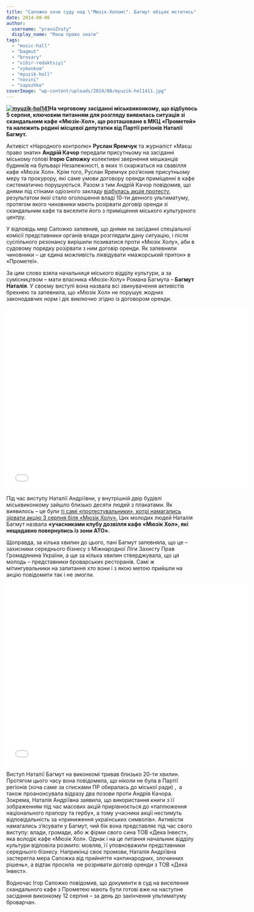 ```yaml
---
title: "Сапожко хоче суду над \"Мюзік-Холом\". Багмут обіцяє мститись"
date: 2014-08-06
author: 
  username: "pravoZnaty"
  display_name: "Маєш право знати"
tags: 
  - "music-hall"
  - "bagmut"
  - "brovary"
  - "vibir-redaktsiyi"
  - "vykonkom"
  - "myuzik-holl"
  - "novini"
  - "sapozhko"
coverImage: "wp-content/uploads/2014/08/myuzik-hol1411.jpg"
---
```


**[![myuzik-hol141](https://mpz.brovary.org/wp-content/uploads/2014/08/myuzik-hol1411.jpg)](https://mpz.brovary.org/wp-content/uploads/2014/08/myuzik-hol1411.jpg)На черговому засіданні міськвиконкому, що відбулось 5 серпня, ключовим питанням для розгляду виявилась ситуація зі скандальним кафе «Мюзік-Хол», що розташоване в МКЦ «Прометей» та належить родині місцевої депутатки від Партії регіонів Наталії Багмут.**

Активіст «Народного контролю» **Руслан Яремчук** та журналіст «Маєш право знати» **Андрій Качор** передали присутньому на засіданні міському голові **Ігорю Сапожку** колективні звернення мешканців будинків на бульварі Незалежності, в яких ті скаржаться на свавілля кафе «Мюзік Хол». Крім того, Руслан Яремчук роз’яснив присутньому меру та прокурору, які саме умови договору оренди приміщенні в кафе систематично порушуються. Разом з тим Андрій Качор повідомив, що днями під стінами одіозного закладу [відбулась акція протесту](https://mpz.brovary.org/brovarchani-dali-vladi-10-dniv-na-viselennya-kafe-bagmutiv-z-prometeyu/), результатом якої стало оголошення владі 10-ти денного ультиматуму, протягом якого чиновники мають розірвати договір оренди зі скандальним кафе та виселити його з приміщення міського культурного центру.

У відповідь мер Сапожко запевнив, що днями на засіданні спеціальної комісії представники органів влади розглядали дану ситуацію, і після суспільного резонансу вирішили позиватися проти «Мюзік Холу», аби в судовому порядку розірвати з ним договір оренди. Як запевнили чиновники – це єдина можливість ліквідувати «мажорський притон» в «Прометеї».

За цим слово взяла начальниця міського відділу культури, а за сумісництвом – мати власника «Мюзік-Холу» Романа Багмута – **Багмут Наталія**. У своєму виступі вона назвала всі звинувачення активістів брехнею та запевнила, що «Мюзік Хол» не порушує жодних законодавчих норм і діє виключно згідно із договором оренди.

<iframe src="//www.youtube.com/embed/00_uWy0492o" width="640" height="480" frameborder="0" allowfullscreen="allowfullscreen"></iframe>

Під час виступу Наталії Андріївни, у внутрішній двір будівлі міськвиконкому зайшло близько десяти людей з плакатами. Як виявилось – це були [ті самі «протестувальники», котрі намагались зірвати акцію 3 серпня біля «Мюзік Холу».](https://mpz.brovary.org/brovarchani-dali-vladi-10-dniv-na-viselennya-kafe-bagmutiv-z-prometeyu/) Цих молодих людей Наталія Багмут назвала **«учасниками клубу дозвілля кафе «Мюзік Хол», які нещодавно повернулись із зони АТО».**

Щоправда, за кілька хвилин до цього, пані Багмут запевняла, що це – захисники середнього бізнесу з Міжнародної Ліги Захисту Прав Громадянина України, а ще за кілька хвилин стверджувала, що ця молодь – представники броварських ресторанів. Самі ж мітингувальники на запитання хто вони і з якою метою прийшли на акцію повідомити так і не змогли.

<iframe src="//www.youtube.com/embed/JA8fZDxfKjc" width="640" height="480" frameborder="0" allowfullscreen="allowfullscreen"></iframe>

Виступ Наталії Багмут на виконкомі тривав близько 20-ти хвилин. Протягом цього часу вона повідомила, що ніколи не була в Партії регіонів (хоча саме за списками ПР обиралась до міської ради) ,  а також проанонсувала відразу два позови проти Андрія Качора. Зокрема, Наталія Андріївна заявила, що використання книги з її зображенням під час масових акцій прирівнюється до «паплюження національного прапору та гербу», а тому учасники акції нестимуть відповідальність за «приниження українських символів». Активісти намагались з’ясувати у Багмут, чий бік вона представляє під час свого виступу: влади, громади, або ж фірми свого сина ТОВ «Дека Інвест», яка володіє кафе «Мюзік Хол». Однак і на це питання начальник відділу культури відповіла розмито: мовляв, її уповноважили представники середнього бізнесу. Наприкінці своє промови, Наталія Андріївна застерегла мера Сапожка від прийняття «антинародних, злочинних рішень», а відтак просила  не розривати договір оренди з ТОВ «Дека Інвест».

Водночас Ігор Сапожко повідомив, що документи в суд на виселення скандального кафе з Прометею мають бути готові вже на наступне засідання виконкому 12 серпня – за день до закінчення ультиматуму броварчан.
